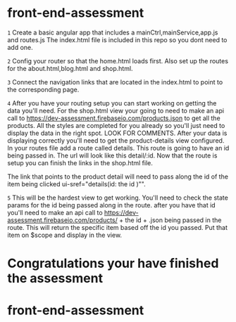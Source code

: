 # front-end-assessment


``1``
 Create a basic angular app that includes a mainCtrl,mainService,app.js and routes.js The index.html file is included in this repo so you dont need to add one.

``2``
 Config your router so that the home.html loads first. Also set up the routes for the about.html,blog.html and shop.html.

``3``
Connect the navigation links that are located in the index.html to point to the corresponding page.

``4``
 After you have your routing setup you can start working on getting the data you'll need.
 For the shop.html view your going to need to make an api call to https://dev-assessment.firebaseio.com/products.json to get all the products.
 All the styles are completed for you already so you'll just need to display the data in the right spot. LOOK FOR COMMENTS.
 After your data is displaying correctly you'll need to get the product-details view configured.
 In your routes file add a route called details. This route is going to have an id being passed in. The url will look like this detail/:id.
 Now that the route is setup you can finish the links in the shop.html file.

 The link that points to the product detail will need to pass along the id of the item being clicked ui-sref="details(id: the id )"".

``5``
This will be the hardest view to get working. You'll need to check the state params for the id being passed along in the route.
after you have that id you'll need to make an api call to https://dev-assessment.firebaseio.com/products/ + the id + .json being passed in the route.
This will return the specific item based off the id you passed.
Put that item on $scope and display in the view.


# Congratulations your have finished the assessment
# front-end-assessment
